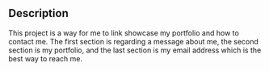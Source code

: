 # <My Portfolio>

## Description

This project is a way for me to link showcase my portfolio and how to contact me. The first section is regarding a message about me, the second section is my portfolio, and the last section is my email address which is the best way to reach me. 
